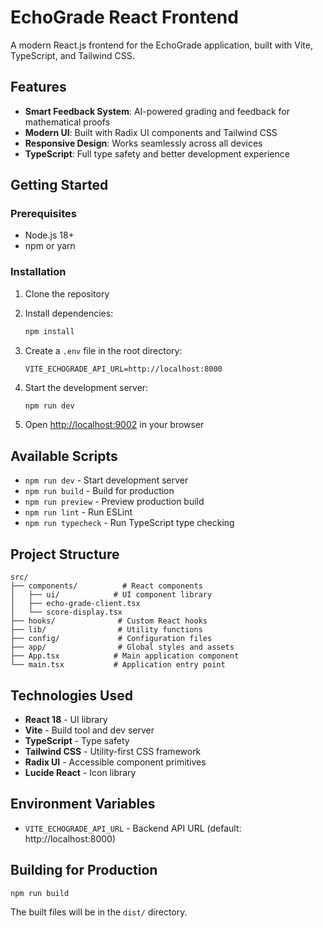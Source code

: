# EchoGrade React Frontend

A modern React.js frontend for the EchoGrade application, built with Vite, TypeScript, and Tailwind CSS.

## Features

- **Smart Feedback System**: AI-powered grading and feedback for mathematical proofs
- **Modern UI**: Built with Radix UI components and Tailwind CSS
- **Responsive Design**: Works seamlessly across all devices
- **TypeScript**: Full type safety and better development experience

## Getting Started

### Prerequisites

- Node.js 18+ 
- npm or yarn

### Installation

1. Clone the repository
2. Install dependencies:
   ```bash
   npm install
   ```

3. Create a `.env` file in the root directory:
   ```env
   VITE_ECHOGRADE_API_URL=http://localhost:8000
   ```

4. Start the development server:
   ```bash
   npm run dev
   ```

5. Open [http://localhost:9002](http://localhost:9002) in your browser

## Available Scripts

- `npm run dev` - Start development server
- `npm run build` - Build for production
- `npm run preview` - Preview production build
- `npm run lint` - Run ESLint
- `npm run typecheck` - Run TypeScript type checking

## Project Structure

```
src/
├── components/          # React components
│   ├── ui/            # UI component library
│   ├── echo-grade-client.tsx
│   └── score-display.tsx
├── hooks/              # Custom React hooks
├── lib/                # Utility functions
├── config/             # Configuration files
├── app/                # Global styles and assets
├── App.tsx            # Main application component
└── main.tsx           # Application entry point
```

## Technologies Used

- **React 18** - UI library
- **Vite** - Build tool and dev server
- **TypeScript** - Type safety
- **Tailwind CSS** - Utility-first CSS framework
- **Radix UI** - Accessible component primitives
- **Lucide React** - Icon library

## Environment Variables

- `VITE_ECHOGRADE_API_URL` - Backend API URL (default: http://localhost:8000)

## Building for Production

```bash
npm run build
```

The built files will be in the `dist/` directory.

